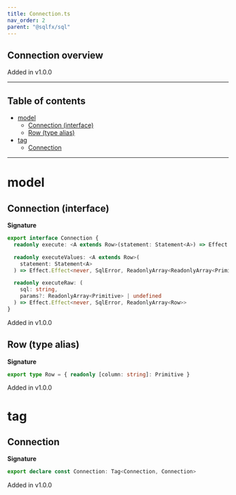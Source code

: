 ```yaml
---
title: Connection.ts
nav_order: 2
parent: "@sqlfx/sql"
---
```


## Connection overview

Added in v1.0.0

---

<h2 class="text-delta">Table of contents</h2>

- [model](#model)
  - [Connection (interface)](#connection-interface)
  - [Row (type alias)](#row-type-alias)
- [tag](#tag)
  - [Connection](#connection)

---

# model

## Connection (interface)

**Signature**

```ts
export interface Connection {
  readonly execute: <A extends Row>(statement: Statement<A>) => Effect.Effect<never, SqlError, ReadonlyArray<A>>

  readonly executeValues: <A extends Row>(
    statement: Statement<A>
  ) => Effect.Effect<never, SqlError, ReadonlyArray<ReadonlyArray<Primitive>>>

  readonly executeRaw: (
    sql: string,
    params?: ReadonlyArray<Primitive> | undefined
  ) => Effect.Effect<never, SqlError, ReadonlyArray<Row>>
}
```

Added in v1.0.0

## Row (type alias)

**Signature**

```ts
export type Row = { readonly [column: string]: Primitive }
```

Added in v1.0.0

# tag

## Connection

**Signature**

```ts
export declare const Connection: Tag<Connection, Connection>
```

Added in v1.0.0
